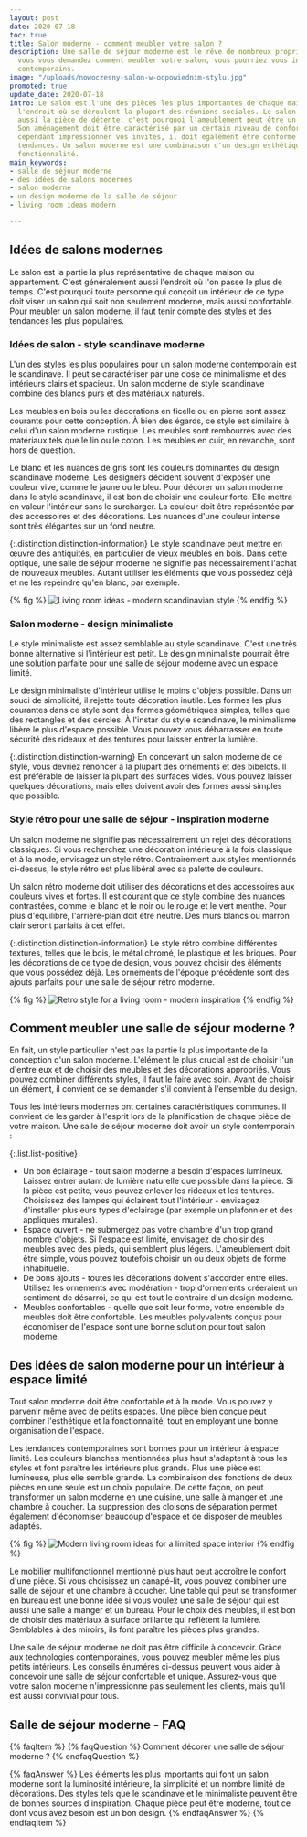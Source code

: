```yaml
---
layout: post
date: 2020-07-18
toc: true
title: Salon moderne - comment meubler votre salon ?
description: Une salle de séjour moderne est le rêve de nombreux propriétaires. Si
  vous vous demandez comment meubler votre salon, vous pourriez vous inspirer de styles
  contemporains.
image: "/uploads/nowoczesny-salon-w-odpowiednim-stylu.jpg"
promoted: true
update_date: 2020-07-18
intro: Le salon est l'une des pièces les plus importantes de chaque maison. C'est
  l'endroit où se déroulent la plupart des réunions sociales. Le salon est généralement
  aussi la pièce de détente, c'est pourquoi l'ameublement peut être un véritable défi.
  Son aménagement doit être caractérisé par un certain niveau de confort. S'il doit
  cependant impressionner vos invités, il doit également être conforme aux dernières
  tendances. Un salon moderne est une combinaison d'un design esthétique et d'une
  fonctionnalité.
main_keywords:
- salle de séjour moderne
- des idées de salons modernes
- salon moderne
- un design moderne de la salle de séjour
- living room ideas modern

---
```

## Idées de salons modernes

Le salon est la partie la plus représentative de chaque maison ou appartement. C'est généralement aussi l'endroit où l'on passe le plus de temps. C'est pourquoi toute personne qui conçoit un intérieur de ce type doit viser un salon qui soit non seulement moderne, mais aussi confortable. Pour meubler un salon moderne, il faut tenir compte des styles et des tendances les plus populaires.

### Idées de salon - style scandinave moderne

L'un des styles les plus populaires pour un salon moderne contemporain est le scandinave. Il peut se caractériser par une dose de minimalisme et des intérieurs clairs et spacieux. Un salon moderne de style scandinave combine des blancs purs et des matériaux naturels.

Les meubles en bois ou les décorations en ficelle ou en pierre sont assez courants pour cette conception. À bien des égards, ce style est similaire à celui d'un salon moderne rustique. Les meubles sont rembourrés avec des matériaux tels que le lin ou le coton. Les meubles en cuir, en revanche, sont hors de question.

Le blanc et les nuances de gris sont les couleurs dominantes du design scandinave moderne. Les designers décident souvent d'exposer une couleur vive, comme le jaune ou le bleu. Pour décorer un salon moderne dans le style scandinave, il est bon de choisir une couleur forte. Elle mettra en valeur l'intérieur sans le surcharger. La couleur doit être représentée par des accessoires et des décorations. Les nuances d'une couleur intense sont très élégantes sur un fond neutre.

{:.distinction.distinction-information}
Le style scandinave peut mettre en œuvre des antiquités, en particulier de vieux meubles en bois. Dans cette optique, une salle de séjour moderne ne signifie pas nécessairement l'achat de nouveaux meubles. Autant utiliser les éléments que vous possédez déjà et ne les repeindre qu'en blanc, par exemple.

{% fig %}
![Living room ideas - modern scandinavian style](/uploads/nowoczesny-salon-w-stylu-skandynawskim.jpg "Living room ideas - modern scandinavian style")
{% endfig %}

### Salon moderne - design minimaliste

Le style minimaliste est assez semblable au style scandinave. C'est une très bonne alternative si l'intérieur est petit. Le design minimaliste pourrait être une solution parfaite pour une salle de séjour moderne avec un espace limité.

Le design minimaliste d'intérieur utilise le moins d'objets possible. Dans un souci de simplicité, il rejette toute décoration inutile. Les formes les plus courantes dans ce style sont des formes géométriques simples, telles que des rectangles et des cercles. À l'instar du style scandinave, le minimalisme libère le plus d'espace possible. Vous pouvez vous débarrasser en toute sécurité des rideaux et des tentures pour laisser entrer la lumière.

{:.distinction.distinction-warning}
En concevant un salon moderne de ce style, vous devriez renoncer à la plupart des ornements et des bibelots. Il est préférable de laisser la plupart des surfaces vides. Vous pouvez laisser quelques décorations, mais elles doivent avoir des formes aussi simples que possible.

### Style rétro pour une salle de séjour - inspiration moderne

Un salon moderne ne signifie pas nécessairement un rejet des décorations classiques. Si vous recherchez une décoration intérieure à la fois classique et à la mode, envisagez un style rétro. Contrairement aux styles mentionnés ci-dessus, le style rétro est plus libéral avec sa palette de couleurs.

Un salon rétro moderne doit utiliser des décorations et des accessoires aux couleurs vives et fortes. Il est courant que ce style combine des nuances contrastées, comme le blanc et le noir ou le rouge et le vert menthe. Pour plus d'équilibre, l'arrière-plan doit être neutre. Des murs blancs ou marron clair seront parfaits à cet effet.

{:.distinction.distinction-information}
Le style rétro combine différentes textures, telles que le bois, le métal chromé, le plastique et les briques. Pour les décorations de ce type de design, vous pouvez choisir des éléments que vous possédez déjà. Les ornements de l'époque précédente sont des ajouts parfaits pour une salle de séjour rétro moderne.

{% fig %}
![Retro style for a living room - modern inspiration](/uploads/salon-nowoczesny-postaw-na-retro-1.jpg "Retro style for a living room - modern inspiration")
{% endfig %}

## Comment meubler une salle de séjour moderne ?

En fait, un style particulier n'est pas la partie la plus importante de la conception d'un salon moderne. L'élément le plus crucial est de choisir l'un d'entre eux et de choisir des meubles et des décorations appropriés. Vous pouvez combiner différents styles, il faut le faire avec soin. Avant de choisir un élément, il convient de se demander s'il convient à l'ensemble du design.

Tous les intérieurs modernes ont certaines caractéristiques communes. Il convient de les garder à l'esprit lors de la planification de chaque pièce de votre maison. Une salle de séjour moderne doit avoir un style contemporain :

{:.list.list-positive}

* Un bon éclairage - tout salon moderne a besoin d'espaces lumineux. Laissez entrer autant de lumière naturelle que possible dans la pièce. Si la pièce est petite, vous pouvez enlever les rideaux et les tentures. Choisissez des lampes qui éclairent tout l'intérieur - envisagez d'installer plusieurs types d'éclairage (par exemple un plafonnier et des appliques murales).
* Espace ouvert - ne submergez pas votre chambre d'un trop grand nombre d'objets. Si l'espace est limité, envisagez de choisir des meubles avec des pieds, qui semblent plus légers. L'ameublement doit être simple, vous pouvez toutefois choisir un ou deux objets de forme inhabituelle.
* De bons ajouts - toutes les décorations doivent s'accorder entre elles. Utilisez les ornements avec modération - trop d'ornements créeraient un sentiment de désarroi, ce qui est tout le contraire d'un design moderne.
* Meubles confortables - quelle que soit leur forme, votre ensemble de meubles doit être confortable. Les meubles polyvalents conçus pour économiser de l'espace sont une bonne solution pour tout salon moderne.

## Des idées de salon moderne pour un intérieur à espace limité

Tout salon moderne doit être confortable et à la mode. Vous pouvez y parvenir même avec de petits espaces. Une pièce bien conçue peut combiner l'esthétique et la fonctionnalité, tout en employant une bonne organisation de l'espace.

Les tendances contemporaines sont bonnes pour un intérieur à espace limité. Les couleurs blanches mentionnées plus haut s'adaptent à tous les styles et font paraître les intérieurs plus grands. Plus une pièce est lumineuse, plus elle semble grande. La combinaison des fonctions de deux pièces en une seule est un choix populaire. De cette façon, on peut transformer un salon moderne en une cuisine, une salle à manger et une chambre à coucher. La suppression des cloisons de séparation permet également d'économiser beaucoup d'espace et de disposer de meubles adaptés.

{% fig %}
![Modern living room ideas for a limited space interior](/uploads/pomysl-na-nowoczesny-salon-o-niewielkiej-powierzchni.jpg "Modern living room ideas for a limited space interior")
{% endfig %}

Le mobilier multifonctionnel mentionné plus haut peut accroître le confort d'une pièce. Si vous choisissez un canapé-lit, vous pouvez combiner une salle de séjour et une chambre à coucher. Une table qui peut se transformer en bureau est une bonne idée si vous voulez une salle de séjour qui est aussi une salle à manger et un bureau. Pour le choix des meubles, il est bon de choisir des matériaux à surface brillante qui reflètent la lumière. Semblables à des miroirs, ils font paraître les pièces plus grandes.

Une salle de séjour moderne ne doit pas être difficile à concevoir. Grâce aux technologies contemporaines, vous pouvez meubler même les plus petits intérieurs. Les conseils énumérés ci-dessus peuvent vous aider à concevoir une salle de séjour confortable et unique. Assurez-vous que votre salon moderne n'impressionne pas seulement les clients, mais qu'il est aussi convivial pour tous.

## Salle de séjour moderne - FAQ

{% faqItem %}
{% faqQuestion %}
Comment décorer une salle de séjour moderne ?
{% endfaqQuestion %}

{% faqAnswer %}
Les éléments les plus importants qui font un salon moderne sont la luminosité intérieure, la simplicité et un nombre limité de décorations. Des styles tels que le scandinave et le minimaliste peuvent être de bonnes sources d'inspiration. Chaque pièce peut être moderne, tout ce dont vous avez besoin est un bon design.
{% endfaqAnswer %}
{% endfaqItem %}